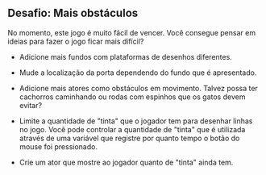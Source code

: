 ## Desafio: Mais obstáculos

No momento, este jogo é muito fácil de vencer. Você consegue pensar em ideias para fazer o jogo ficar mais difícil?

+ Adicione mais fundos com plataformas de desenhos diferentes.

+ Mude a localização da porta dependendo do fundo que é apresentado.

+ Adicione mais atores como obstáculos em movimento. Talvez possa ter cachorros caminhando ou rodas com espinhos que os gatos devem evitar?

+ Limite a quantidade de "tinta" que o jogador tem para desenhar linhas no jogo. Você pode controlar a quantidade de "tinta" que é utilizada através de uma variável que registre por quanto tempo o botão do mouse foi pressionado.

+ Crie um ator que mostre ao jogador quanto de "tinta" ainda tem.